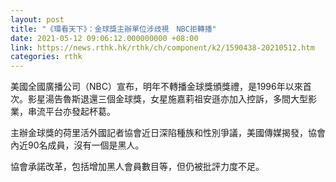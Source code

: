 ```yaml
---
layout: post
title: "《環看天下》：金球獎主辦單位涉歧視　NBC拒轉播"
date: 2021-05-12 09:06:12.000000000 +08:00
link: https://news.rthk.hk/rthk/ch/component/k2/1590438-20210512.htm
categories: rthk
---
```


美國全國廣播公司（NBC）宣布，明年不轉播金球獎頒獎禮，是1996年以來首次。影星湯告魯斯退還三個金球獎，女星施嘉莉祖安遜亦加入控訴，多間大型影業，串流平台亦發起杯葛。

主辦金球獎的荷里活外國記者協會近日深陷種族和性別爭議，美國傳媒揭發，協會內近90名成員，沒有一個是黑人。

協會承諾改革，包括增加黑人會員數目等，但仍被批評力度不足。

